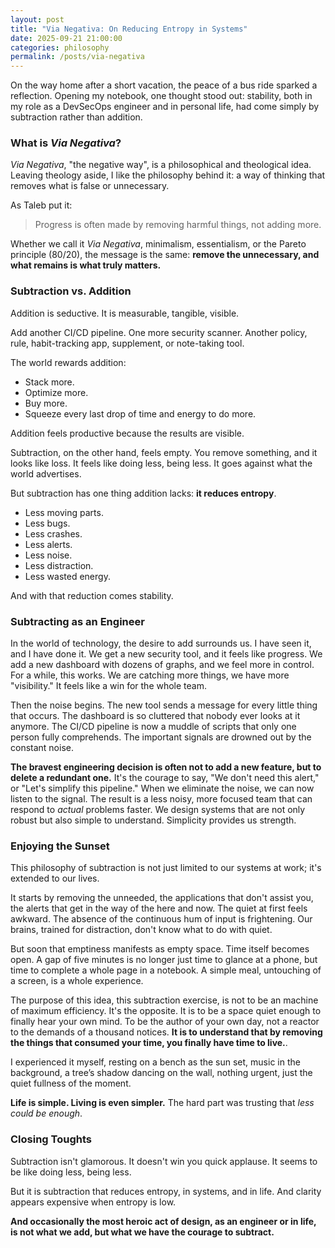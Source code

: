 ```yaml
---
layout: post
title: "Via Negativa: On Reducing Entropy in Systems"
date: 2025-09-21 21:00:00
categories: philosophy
permalink: /posts/via-negativa
---
```


On the way home after a short vacation, the peace of a bus ride sparked a reflection. Opening my notebook, one thought stood out: stability, both in my role as a DevSecOps engineer and in personal life, had come simply by subtraction rather than addition.

### What is _Via Negativa_?

_Via Negativa_, "the negative way", is a philosophical and theological idea. Leaving theology aside, I like the philosophy behind it: a way of thinking that removes what is false or unnecessary.

As Taleb put it:

> Progress is often made by removing harmful things, not adding more.

Whether we call it _Via Negativa_, minimalism, essentialism, or the Pareto principle (80/20), the message is the same: **remove the unnecessary, and what remains is what truly matters.**

### Subtraction vs. Addition

Addition is seductive. It is measurable, tangible, visible.

Add another CI/CD pipeline. One more security scanner. Another policy, rule, habit-tracking app, supplement, or note-taking tool.

The world rewards addition:

- Stack more.
- Optimize more.
- Buy more.
- Squeeze every last drop of time and energy to do more.

Addition feels productive because the results are visible.

Subtraction, on the other hand, feels empty. You remove something, and it looks like loss. It feels like doing less, being less. It goes against what the world advertises.

But subtraction has one thing addition lacks: **it reduces entropy**.

- Less moving parts.
- Less bugs.
- Less crashes.
- Less alerts.
- Less noise.
- Less distraction.
- Less wasted energy.

And with that reduction comes stability.

### Subtracting as an Engineer

In the world of technology, the desire to add surrounds us. I have seen it, and I have done it. We get a new security tool, and it feels like progress. We add a new dashboard with dozens of graphs, and we feel more in control. For a while, this works. We are catching more things, we have more "visibility." It feels like a win for the whole team.

Then the noise begins. The new tool sends a message for every little thing that occurs. The dashboard is so cluttered that nobody ever looks at it anymore. The CI/CD pipeline is now a muddle of scripts that only one person fully comprehends. The important signals are drowned out by the constant noise.

**The bravest engineering decision is often not to add a new feature, but to delete a redundant one.** It's the courage to say, "We don't need this alert," or "Let's simplify this pipeline." When we eliminate the noise, we can now listen to the signal. The result is a less noisy, more focused team that can respond to _actual_ problems faster. We design systems that are not only robust but also simple to understand. Simplicity provides us strength.

### Enjoying the Sunset

This philosophy of subtraction is not just limited to our systems at work; it's extended to our lives.

It starts by removing the unneeded, the applications that don't assist you, the alerts that get in the way of the here and now. The quiet at first feels awkward. The absence of the continuous hum of input is frightening. Our brains, trained for distraction, don't know what to do with quiet.

But soon that emptiness manifests as empty space. Time itself becomes open. A gap of five minutes is no longer just time to glance at a phone, but time to complete a whole page in a notebook. A simple meal, untouching of a screen, is a whole experience.

The purpose of this idea, this subtraction exercise, is not to be an machine of maximum efficiency. It's the opposite. It is to be a space quiet enough to finally hear your own mind. To be the author of your own day, not a reactor to the demands of a thousand notices. **It is to understand that by removing the things that consumed your time, you finally have time to live.**.

I experienced it myself, resting on a bench as the sun set, music in the background, a tree’s shadow dancing on the wall, nothing urgent, just the quiet fullness of the moment.

**Life is simple. Living is even simpler.** The hard part was trusting that _less could be enough_.

### Closing Toughts

Subtraction isn't glamorous. It doesn't win you quick applause. It seems to be like doing less, being less.

But it is subtraction that reduces entropy, in systems, and in life.
And clarity appears expensive when entropy is low.

**And occasionally the most heroic act of design, as an engineer or in life, is not what we add, but what we have the courage to subtract.**
